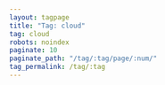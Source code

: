 ```yaml
---
layout: tagpage
title: "Tag: cloud"
tag: cloud
robots: noindex
paginate: 10
paginate_path: "/tag/:tag/page/:num/"
tag_permalink: /tag/:tag
---
```


